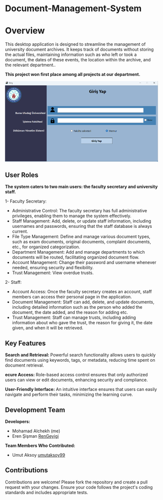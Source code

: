 # Document-Management-System
# Overview
This desktop application is designed to streamline the management of university document archives. It keeps track of documents without storing the actual files, maintaining information such as who left or took a document, the dates of these events, the location within the archive, and the relevant department..

**This project won first place among all projects at our department.**

![Log-in image](images/log-in.png)

## User Roles
**The system caters to two main users: the faculty secretary and university staff.**

1- Faculty Secretary:

- Administrative Control: The faculty secretary has full administrative privileges, enabling them to manage the system effectively.
- Staff Management: Add, delete, or update staff information, including usernames and passwords, ensuring that the staff database is always current.
- File Type Management: Define and manage various document types, such as exam documents, original documents, complaint documents, etc., for organized categorization.
- Department Management: Add and manage departments to which documents will be routed, facilitating organized document flow.
- Account Management: Change their password and username whenever needed, ensuring security and flexibility.
- Trust Management: View overdue trusts.

2- Staff:

- Account Access: Once the faculty secretary creates an account, staff members can access their personal page in the application.
- Document Management: Staff can add, delete, and update documents, including detailed information such as the person who added the document, the date added, and the reason for adding etc.
- Trust Management: Staff can manage trusts, including adding information about who gave the trust, the reason for giving it, the date given, and when it will be retrieved.

## Key Features
**Search and Retrieval:**
Powerful search functionality allows users to quickly find documents using keywords, tags, or metadata, reducing time spent on document retrieval.

**ecure Access:**
Role-based access control ensures that only authorized users can view or edit documents, enhancing security and compliance.

**User-Friendly Interface:**
An intuitive interface ensures that users can easily navigate and perform their tasks, minimizing the learning curve.

## Development Team
**Developers:**

- Mohamad Alchekh (me)
- Eren Şişman [RenGeyigi](https://github.com/RenGeyigi)

**Team Members Who Contributed:**
- Umut Aksoy [umutaksoy99](https://github.com/umutaksoy99)

## Contributions
Contributions are welcome! Please fork the repository and create a pull request with your changes. Ensure your code follows the project's coding standards and includes appropriate tests.

